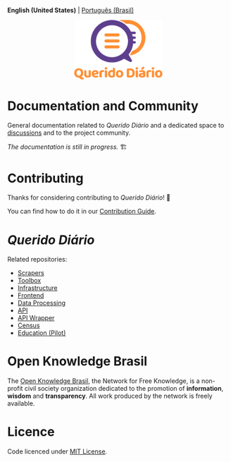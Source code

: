 <p style="font-size: 0.875rem">
  <strong>English (United States)</strong> |
  <a href="./../README.md">Português (Brasil)</a>
</p>

<p align="center">
  <img alt="Querido Diário" src="./images/querido-diario-logo.png" width="200">
</p>

# Documentation and Community

General documentation related to *Querido Diário* and a dedicated space to [discussions](https://github.com/okfn-brasil/querido-diario-comunidade/discussions) and to the project community.

*The documentation is still in progress.* :building_construction:

# Contributing

Thanks for considering contributing to *Querido Diário*! :tada:

You can find how to do it in our [Contribution Guide](CONTRIBUTING-en-US.md).

# *Querido Diário*

Related repositories:
- [Scrapers](https://github.com/okfn-brasil/querido-diario)
- [Toolbox](https://github.com/okfn-brasil/querido-diario-toolbox)
- [Infrastructure](https://github.com/okfn-brasil/querido-diario-infra)
- [Frontend](https://github.com/okfn-brasil/querido-diario-frontend)
- [Data Processing](https://github.com/okfn-brasil/querido-diario-data-processing)
- [API](https://github.com/okfn-brasil/querido-diario-api)
- [API Wrapper](https://github.com/okfn-brasil/querido-diario-api-wrapper)
- [Census](https://github.com/okfn-brasil/censo-querido-diario)
- [Education (Pilot)](https://github.com/okfn-brasil/piloto-educacao)

# Open Knowledge Brasil

The [Open Knowledge Brasil](https://ok.org.br/), the Network for Free Knowledge, is a non-profit civil society organization dedicated to the promotion of **information**, **wisdom** and **transparency**. All work produced by the network is freely available.

# Licence

Code licenced under [MIT License](../LICENSE).
